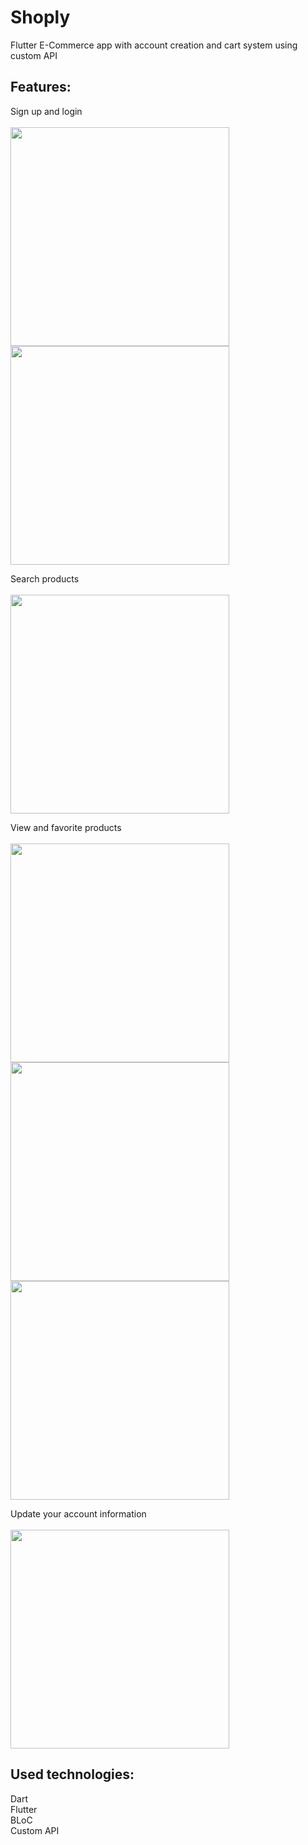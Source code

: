 # Shoply

Flutter E-Commerce app with account creation and cart system using custom API

Features:<br>
----------
Sign up and login <br><br>
<img src="https://cdn.discordapp.com/attachments/694933808885268531/951490264688640000/Screenshot_2022-03-10-15-41-38-522_com.example.shop_app_flutter.jpg" width="350" ><br>
<img src="https://cdn.discordapp.com/attachments/694933808885268531/951490264948703362/Screenshot_2022-03-10-15-41-24-306_com.example.shop_app_flutter.jpg" width="350" ><br>

Search products<br><br>
<img src="https://cdn.discordapp.com/attachments/694933808885268531/951490265175175238/Screenshot_2022-03-10-15-40-32-333_com.example.shop_app_flutter.jpg" width="350" ><br>

View and favorite products<br><br>
<img src="https://cdn.discordapp.com/attachments/694933808885268531/951490266118914078/Screenshot_2022-03-10-15-39-29-130_com.example.shop_app_flutter.jpg" width="350" ><br>
<img src="https://cdn.discordapp.com/attachments/694933808885268531/951490265640734740/Screenshot_2022-03-10-15-39-47-964_com.example.shop_app_flutter.jpg" width="350" ><br>
<img src="https://cdn.discordapp.com/attachments/694933808885268531/951490265904980078/Screenshot_2022-03-10-15-39-38-267_com.example.shop_app_flutter.jpg" width="350" ><br>

Update your account information<br><br>
<img src="https://cdn.discordapp.com/attachments/694933808885268531/951490265405849661/Screenshot_2022-03-10-15-40-07-256_com.example.shop_app_flutter.jpg" width="350" ><br>



Used technologies:<br>
-------------------
Dart<br> 
Flutter <br> 
BLoC  <br> 
Custom API   <br> 

